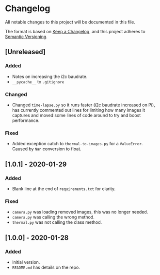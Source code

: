 # Changelog
All notable changes to this project will be documented in this file.

The format is based on [Keep a Changelog](https://keepachangelog.com/en/1.0.0/),
and this project adheres to [Semantic Versioning](https://semver.org/spec/v2.0.0.html).

## [Unreleased]
### Added
- Notes on increasing the i2c baudrate.
- `__pycache__` to `.gitignore`

### Changed
- Changed `time-lapse.py` so it runs faster (i2c baudrate increased on Pi), has currently commented out lines
  for limiting how many images it captures and moved some lines of code around to try and boost performance.
  
### Fixed
- Added exception catch to `thermal-to-images.py` for a `ValueError`. Caused by `Nan` conversion to float.

## [1.0.1] - 2020-01-29
### Added
- Blank line at the end of `requirements.txt` for clarity.

### Fixed
- `camera.py` was loading removed images, this was no longer needed.
- `camera.py` was calling the wrong method.
- `thermal.py` was not calling the class method.

## [1.0.0] - 2020-01-28
### Added
- Initial version.
- `README.md` has details on the repo.
